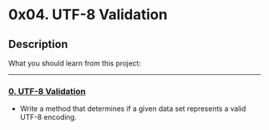 # 0x04. UTF-8 Validation

## Description

What you should learn from this project:

---

### [0. UTF-8 Validation](./0-validate_utf8.py)

* Write a method that determines if a given data set represents a valid UTF-8 encoding.
